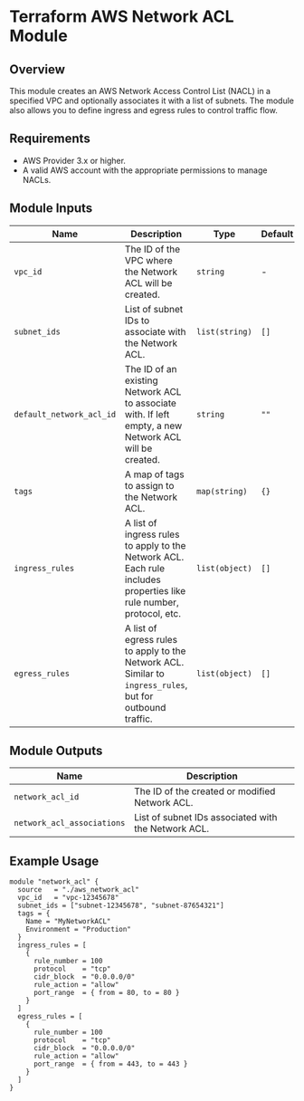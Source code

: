 # Terraform AWS Network ACL Module

## Overview

This module creates an AWS Network Access Control List (NACL) in a specified VPC and optionally associates it with a list of subnets. The module also allows you to define ingress and egress rules to control traffic flow.

## Requirements

- AWS Provider 3.x or higher.
- A valid AWS account with the appropriate permissions to manage NACLs.

## Module Inputs

| Name                     | Description                                                                                                         | Type           | Default |
| ------------------------ | ------------------------------------------------------------------------------------------------------------------- | -------------- | ------- |
| `vpc_id`                 | The ID of the VPC where the Network ACL will be created.                                                            | `string`       | -       |
| `subnet_ids`             | List of subnet IDs to associate with the Network ACL.                                                               | `list(string)` | `[]`    |
| `default_network_acl_id` | The ID of an existing Network ACL to associate with. If left empty, a new Network ACL will be created.              | `string`       | `""`    |
| `tags`                   | A map of tags to assign to the Network ACL.                                                                         | `map(string)`  | `{}`    |
| `ingress_rules`          | A list of ingress rules to apply to the Network ACL. Each rule includes properties like rule number, protocol, etc. | `list(object)` | `[]`    |
| `egress_rules`           | A list of egress rules to apply to the Network ACL. Similar to `ingress_rules`, but for outbound traffic.           | `list(object)` | `[]`    |

## Module Outputs

| Name                       | Description                                         |
| -------------------------- | --------------------------------------------------- |
| `network_acl_id`           | The ID of the created or modified Network ACL.      |
| `network_acl_associations` | List of subnet IDs associated with the Network ACL. |

## Example Usage

```hcl
module "network_acl" {
  source   = "./aws_network_acl"
  vpc_id   = "vpc-12345678"
  subnet_ids = ["subnet-12345678", "subnet-87654321"]
  tags = {
    Name = "MyNetworkACL"
    Environment = "Production"
  }
  ingress_rules = [
    {
      rule_number = 100
      protocol    = "tcp"
      cidr_block  = "0.0.0.0/0"
      rule_action = "allow"
      port_range  = { from = 80, to = 80 }
    }
  ]
  egress_rules = [
    {
      rule_number = 100
      protocol    = "tcp"
      cidr_block  = "0.0.0.0/0"
      rule_action = "allow"
      port_range  = { from = 443, to = 443 }
    }
  ]
}
```
